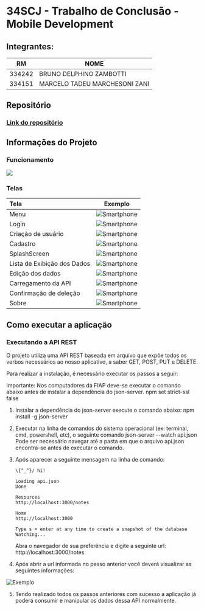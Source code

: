 

# 34SCJ - Trabalho de Conclusão - Mobile Development

## Integrantes: 

| RM     	| NOME                     	    |
|--------	|-------------------------------|
| 334242  | BRUNO DELPHINO ZAMBOTTI       |
| 334151  | MARCELO TADEU MARCHESONI ZANI |

## Repositório

### [Link do repositório](https://github.com/bruno-zambotti/trabalho-mobile-development-34scj)

## Informações do Projeto

### Funcionamento
![](example.gif)

### Telas

| Tela | Exemplo | 
|:--------|:--------:|
| Menu    | ![Smartphone](https://raw.githubusercontent.com/bruno-zambotti/trabalho-mobile-development-34scj/master/assets/menu.png) |
| Login  | ![Smartphone](https://raw.githubusercontent.com/bruno-zambotti/trabalho-mobile-development-34scj/master/assets/login.png) |
| Criação de usuário | ![Smartphone](https://raw.githubusercontent.com/bruno-zambotti/trabalho-mobile-development-34scj/master/assets/signup.png) |
| Cadastro | ![Smartphone](https://raw.githubusercontent.com/bruno-zambotti/trabalho-mobile-development-34scj/master/assets/insert_notes.png) |
| SplashScreen | ![Smartphone](https://raw.githubusercontent.com/bruno-zambotti/trabalho-mobile-development-34scj/master/assets/splash_screen.png) |
| Lista de Exibição dos Dados| ![Smartphone](https://raw.githubusercontent.com/bruno-zambotti/trabalho-mobile-development-34scj/master/assets/list.PNG) |
| Edição dos dados | ![Smartphone](https://raw.githubusercontent.com/bruno-zambotti/trabalho-mobile-development-34scj/master/assets/edit.PNG) |
| Carregamento da API | ![Smartphone](https://raw.githubusercontent.com/bruno-zambotti/trabalho-mobile-development-34scj/master/assets/loading_api_integration.PNG) |
| Confirmação de deleção | ![Smartphone](https://raw.githubusercontent.com/bruno-zambotti/trabalho-mobile-development-34scj/master/assets/delete.PNG) |
| Sobre | ![Smartphone](https://raw.githubusercontent.com/bruno-zambotti/trabalho-mobile-development-34scj/master/assets/about.PNG) |
 
## Como executar a aplicação

### Executando a API REST 
O projeto utiliza uma API REST baseada em arquivo que expõe todos os verbos necessários ao nosso aplicativo, a saber GET, POST, PUT e DELETE.

Para realizar a instalação, é necessário executar os passos a seguir:

Importante: Nos computadores da FIAP deve-se executar o comando abaixo antes de instalar a dependência do json-server. 
npm set strict-ssl false

1. Instalar a dependência do json-server execute o comando abaixo:
npm install -g json-server

2. Executar na linha de comandos do sistema operacional (ex: terminal, cmd, powershell, etc), o seguinte comando
json-server --watch api.json
Pode ser necessário navegar até a pasta em que o arquivo api.json encontra-se antes de executar o comando.

3.  Após aparecer a seguinte mensagem na linha de comando:
	~~~ 
	\{^_^}/ hi!

	Loading api.json
	Done

	Resources
	http://localhost:3000/notes

	Home
	http://localhost:3000

	Type s + enter at any time to create a snapshot of the database
	Watching... 
	  ~~~
  
	Abra o navegador de sua preferência e digite a seguinte url:
    http://localhost:3000/notes

4. Após abrir a url informada no passo anterior você deverá visualizar as seguintes informações:

![Exemplo](https://raw.githubusercontent.com/bruno-zambotti/trabalho-mobile-development-34scj/master/assets/json-example.png)

5. Tendo realizado todos os passos anteriores com sucesso a aplicação já poderá consumir e manipular os dados dessa API normalmente.